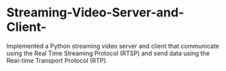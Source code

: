 # Streaming-Video-Server-and-Client-
Implemented a Python streaming video server and client that communicate using the Real Time Streaming Protocol (RTSP) and send data using the Real-time Transport Protocol (RTP).
